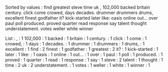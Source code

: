 Sorted by values :
find greatest steve time uk , 102,000 backed britain century. click come crowed, days decades. drummer drummers drums, excellent finest godfather it? kick-started later like: oasis online out... over paul poll produced. proved quarter read response say talent thought understatement. votes weller white winner 

List :
, : 1
102,000 : 1
backed : 1
britain : 1
century. : 1
click : 1
come : 1
crowed, : 1
days : 1
decades. : 1
drummer : 1
drummers : 1
drums, : 1
excellent : 1
find : 2
finest : 1
godfather : 1
greatest : 2
it? : 1
kick-started : 1
later : 1
like: : 1
oasis : 1
online : 1
out... : 1
over : 1
paul : 1
poll : 1
produced. : 1
proved : 1
quarter : 1
read : 1
response : 1
say : 1
steve : 2
talent : 1
thought : 1
time : 2
uk : 2
understatement. : 1
votes : 1
weller : 1
white : 1
winner : 1
